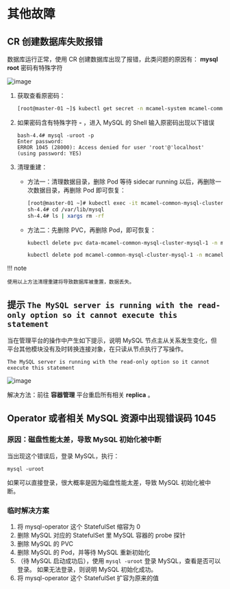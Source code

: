# 其他故障

## CR 创建数据库失败报错

数据库运行正常，使用 CR 创建数据库出现了报错，此类问题的原因有： __mysql root__ 密码有特殊字符

![image](https://docs.daocloud.io/daocloud-docs-images/docs/middleware/mysql/images/faq-mysql-2.png)

1. 获取查看原密码：

    ```bash
    [root@master-01 ~]$ kubectl get secret -n mcamel-system mcamel-common-mysql-cluster-secret -o=jsonpath='{.data.ROOT_PASSWORD}' | base64 -d
    ```

2. 如果密码含有特殊字符 __-__ ，进入 MySQL 的 Shell 输入原密码出现以下错误

    ```console
    bash-4.4# mysql -uroot -p
    Enter password:
    ERROR 1045 (28000): Access denied for user 'root'@'localhost' (using password: YES)
    ```

3. 清理重建：

    - 方法一：清理数据目录，删除 Pod 等待 sidecar running 以后，再删除一次数据目录，再删除 Pod 即可恢复：

        ```bash
        [root@master-01 ~]# kubectl exec -it mcamel-common-mysql-cluster-mysql-1 -n mcamel-system -c sidecar -- /bin/sh
        sh-4.4# cd /var/lib/mysql
        sh-4.4# ls | xargs rm -rf
        ```

    - 方法二：先删除 PVC，再删除 Pod，即可恢复：

        ```bash
        kubectl delete pvc data-mcamel-common-mysql-cluster-mysql-1 -n mcamel-system
        ```

        ```bash
        kubectl delete pod mcamel-common-mysql-cluster-mysql-1 -n mcamel-system
        ```

!!! note

    使用以上方法清理重建将导致数据库被重置，数据丢失。

## 提示 `The MySQL server is running with the read-only option so it cannot execute this statement`

当在管理平台的操作中产生如下提示，说明 MySQL 节点主从关系发生变化，但平台其他模块没有及时转换连接对象，在只读从节点执行了写操作。

```prompt
The MySQL server is running with the read-only option so it cannot execute this statement
```

![image](https://docs.daocloud.io/daocloud-docs-images/docs/zh/docs/middleware/mysql/images/faq01.png)

解决方法：前往 __容器管理__ 平台重启所有相关 __replica__ 。

## Operator 或者相关 MySQL 资源中出现错误码 1045

### 原因：磁盘性能太差，导致 MySQL 初始化被中断

当出现这个错误后，登录 MySQL，执行：

```shell
mysql -uroot
```

如果可以直接登录，很大概率是因为磁盘性能太差，导致 MySQL 初始化被中断。

### 临时解决方案

1. 将 mysql-operator 这个 StatefulSet 缩容为 0
1. 删除 MySQL 对应的 StatefulSet 里 MySQL 容器的 probe 探针
1. 删除 MySQL 的 PVC
1. 删除 MySQL 的 Pod，并等待 MySQL 重新初始化
1. （待 MySQL 启动成功后），使用 `mysql -uroot` 登录 MySQL，查看是否可以登录。
   如果无法登录，则说明 MySQL 初始化成功。
1. 将 mysql-operator 这个 StatefulSet 扩容为原来的值
